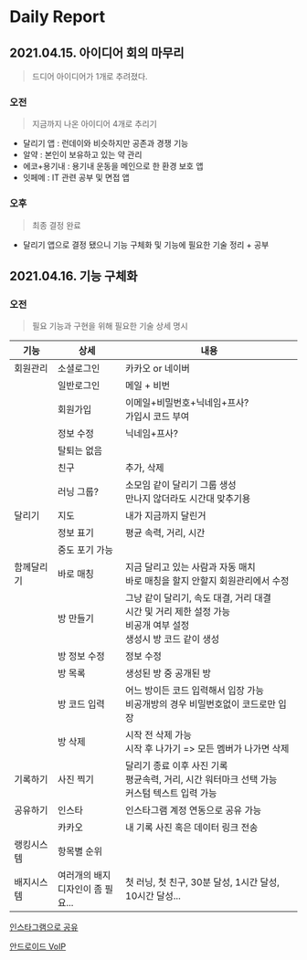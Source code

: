 # Daily Report 

## 2021.04.15. 아이디어 회의 마무리

> 드디어 아이디어가 1개로 추려졌다.

### 오전 

> 지금까지 나온 아이디어 4개로 추리기

- 달리기 앱 : 런데이와 비슷하지만 공존과 경쟁 기능
- 알약 : 본인이 보유하고 있는 약 관리
- 에코+용기내 : 용기내 운동을 메인으로 한 환경 보호 앱
- 잇페메 : IT 관련 공부 및 면접 앱

### 오후

> 최종 결정 완료

- 달리기 앱으로 결정 됐으니 기능 구체화 및 기능에 필요한 기술 정리 + 공부

## 2021.04.16. 기능 구체화

### 오전

> 필요 기능과 구현을 위해 필요한 기술 상세 명시

| 기능       | 상세                                   | 내용                                                         |
| ---------- | -------------------------------------- | ------------------------------------------------------------ |
| 회원관리   | 소셜로그인                             | 카카오 or 네이버                                             |
|            | 일반로그인                             | 메일 + 비번                                                  |
|            | 회원가입                               | 이메일+비밀번호+닉네임+프사?<br />가입시 코드 부여           |
|            | 정보 수정                              | 닉네임+프사?                                                 |
|            | 탈퇴는 없음                            |                                                              |
|            | 친구                                   | 추가, 삭제                                                   |
|            | 러닝 그룹?                             | 소모임 같이 달리기 그룹 생성<br />만나지 않더라도 시간대 맞추기용 |
| 달리기     | 지도                                   | 내가 지금까지 달린거                                         |
|            | 정보 표기                              | 평균 속력, 거리, 시간                                        |
|            | 중도 포기 가능                         |                                                              |
| 함께달리기 | 바로 매칭                              | 지금 달리고 있는 사람과 자동 매치<br />바로 매칭을 할지 안할지 회원관리에서 수정 |
|            | 방 만들기                              | 그냥 같이 달리기, 속도 대결, 거리 대결<br />시간 및 거리 제한 설정 가능<br />비공개 여부 설정<br />생성시 방 코드 같이 생성 |
|            | 방 정보 수정                           | 정보 수정                                                    |
|            | 방 목록                                | 생성된 방 중 공개된 방                                       |
|            | 방 코드 입력                           | 어느 방이든 코드 입력해서 입장 가능<br />비공개방의 경우 비밀번호없이 코드로만 입장 |
|            | 방 삭제                                | 시작 전 삭제 가능<br />시작 후 나가기 => 모든 멤버가 나가면 삭제 |
| 기록하기   | 사진 찍기                              | 달리기 종료 이후 사진 기록<br />평균속력, 거리, 시간 워터마크 선택 가능<br />커스텀 텍스트 입력 가능 |
| 공유하기   | 인스타                                 | 인스타그램 계정 연동으로 공유 가능                           |
|            | 카카오                                 | 내 기록 사진 혹은 데이터 링크 전송                           |
| 랭킹시스템 | 항목별 순위                            |                                                              |
| 배지시스템 | 여러개의 배지<br />디자인이 좀 필요... | 첫 러닝, 첫 친구, 30분 달성, 1시간 달성, 10시간 달성...      |

[인스타그램으로 공유](https://developers.facebook.com/docs/instagram/sharing-to-feed)

[안드로이드 VoIP](https://developer.android.com/guide/topics/connectivity/sip?hl=ko#manager)



